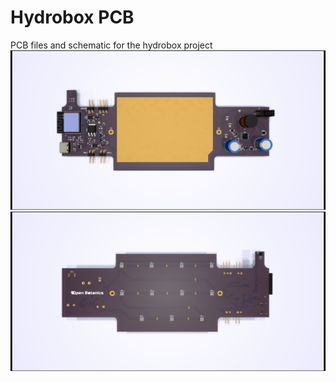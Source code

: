 # Hydrobox PCB
PCB files and schematic for the hydrobox project
![front of the pcb](https://raw.githubusercontent.com/stan-one/hydrobox_pcb/main/PCB_MINIBOX.png)
![back of the pcb](https://raw.githubusercontent.com/stan-one/hydrobox_pcb/main/PCB_MINIBOX_BACK.png)
